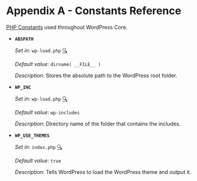 # Appendix A - Constants Reference

[PHP Constants](http://php.net/manual/en/language.constants.php) used throughout WordPress Core.

* **`ABSPATH`**

	_Set in_: `wp-load.php` [:mag:](https://github.com/WordPress/WordPress/search?utf8=%E2%9C%93&q=%22ABSPATH%22+filename%3Awp-load.php)

	_Default value_: `dirname( __FILE__ )`

	_Description_: Stores the absolute path to the WordPress root folder.

* **`WP_INC`**

	_Set in_: `wp-load.php` [:mag:](https://github.com/WordPress/WordPress/search?utf8=%E2%9C%93&q=%22WP_INC%22+filename%3Awp-load.php)

	_Default value_: `wp-includes`

	_Description_: Directory name of the folder that contains the includes.

* **`WP_USE_THEMES`**

	_Set in_: `index.php` [:mag:](https://github.com/WordPress/WordPress/search?utf8=%E2%9C%93&q=%22WP_USE_THEMES%22+filename%3Aindex.php)

	_Default value_: `true`

	_Description_: Tells WordPress to load the WordPress theme and output it.
